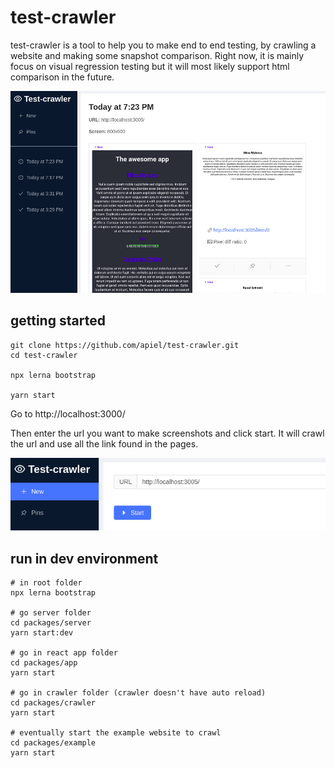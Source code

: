 # test-crawler

test-crawler is a tool to help you to make end to end testing, by crawling a website and making some snapshot comparison. Right now, it is mainly focus on visual regression testing but it will most likely support html comparison in the future.

![screenshot-pages](https://github.com/apiel/test-crawler/blob/master/screenshots/screenshot-pages.jpeg?raw=true)

## getting started

```
git clone https://github.com/apiel/test-crawler.git
cd test-crawler

npx lerna bootstrap

yarn start
```

Go to http://localhost:3000/

Then enter the url you want to make screenshots and click start. It will crawl the url and use all the link found in the pages.

![screenshot-start](https://github.com/apiel/test-crawler/blob/master/screenshots/screenshot-new.jpeg?raw=true)

## run in dev environment

```
# in root folder
npx lerna bootstrap

# go server folder
cd packages/server
yarn start:dev

# go in react app folder
cd packages/app
yarn start

# go in crawler folder (crawler doesn't have auto reload)
cd packages/crawler
yarn start

# eventually start the example website to crawl
cd packages/example
yarn start
```
